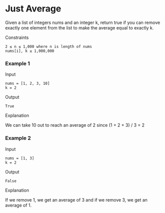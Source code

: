 # Just Average

Given a list of integers nums and an integer k, return true if you can remove exactly one element from the list to make the average equal to exactly k.

Constraints
```
2 ≤ n ≤ 1,000 where n is length of nums
nums[i], k ≤ 1,000,000
```
### Example 1

Input
```
nums = [1, 2, 3, 10]
k = 2
```
Output
```
True
```

Explanation

We can take 10 out to reach an average of 2 since (1 + 2 + 3) / 3 = 2

### Example 2

Input
```
nums = [1, 3]
k = 2
```

Output
```
False
```

Explanation

If we remove 1, we get an average of 3 and if we remove 3, we get an average of 1.